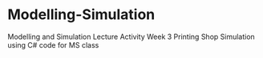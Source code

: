 # Modelling-Simulation
Modelling and Simulation Lecture Activity Week 3
Printing Shop Simulation using C# code for MS class


